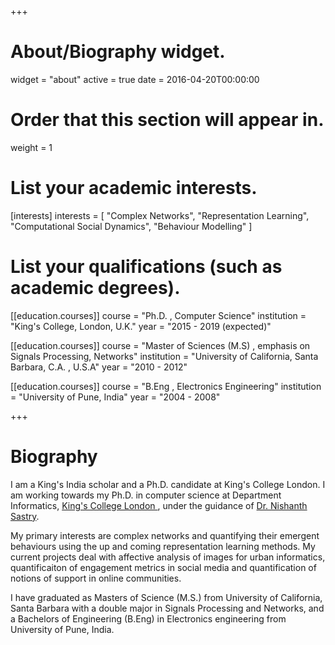 +++
# About/Biography widget.
widget = "about"
active = true
date = 2016-04-20T00:00:00

# Order that this section will appear in.
weight = 1

# List your academic interests.
[interests]
  interests = [
    "Complex Networks",
    "Representation Learning",
    "Computational Social Dynamics",
    "Behaviour Modelling"
  ]

# List your qualifications (such as academic degrees).
[[education.courses]]
  course = "Ph.D. , Computer Science"
  institution = "King's College, London, U.K."
  year = "2015 - 2019 (expected)"

[[education.courses]]
  course = "Master of Sciences (M.S) , emphasis on Signals Processing, Networks"
  institution = "University of California, Santa Barbara, C.A. , U.S.A"
  year = "2010 - 2012"

[[education.courses]]
  course = "B.Eng , Electronics Engineering"
  institution = "University of Pune, India"
  year = "2004 - 2008"
 
+++

# Biography

I am a King's India scholar and a Ph.D. candidate at King's College London. I am working towards my Ph.D. in computer science at Department Informatics, <a href="https://www.kcl.ac.uk/nms/depts/informatics/index.aspx"> King's College London </a>, under the guidance of <a href="http://www.inf.kcl.ac.uk/staff/nrs/">Dr. Nishanth Sastry</a>.
<p> 
My primary interests are complex networks and quantifying their emergent behaviours using the up and coming representation learning methods. My current projects deal with affective analysis of images for urban informatics, quantificaiton of engagement metrics in social media and quantification of notions of support in online communities.
<p> 
I have graduated as Masters of Science (M.S.) from University of California, Santa Barbara with a double major in Signals Processing and Networks, and a Bachelors of Engineering (B.Eng) in Electronics engineering from University of Pune, India.